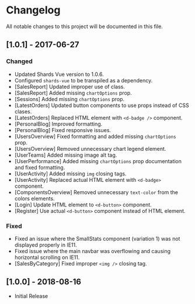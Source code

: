 # Changelog

All notable changes to this project will be documented in this file.

## [1.0.1] - 2017-06-27

### Changed

- Updated Shards Vue version to 1.0.6.
- Configured `shards-vue` to be transpiled as a dependency.
- [SalesReport] Updated improper use of class.
- [SalesReport] Added missing `chartOptions` prop.
- [Sessions] Added missing `chartOptions` prop.
- [LatestOrders] Updated button components to use props instead of CSS clases.
- [LatestOrders] Replaced HTML element with `<d-badge />` component.
- [PersonalBlog] Improved formatting.
- [PersonalBlog] Fixed responsive issues.
- [UsersOverview] Fixed formatting and added missing `chartOptions` prop.
- [UsersOverview] Removed unnecessary chart legend element.
- [UserTeams] Added missing image alt tag.
- [UserPerformance] Added missing `chartOptions` prop documentation and fixed formatting.
- [UserActivity] Added missing `img` closing tags.
- [UserActivity] Replaced actual HTML element with `<d-badge>` component.
- [ComponentsOverview] Removed unnecessary `text-color` from the colors elements.
- [Login] Update HTML element to `<d-button>` component.
- [Register] Use actual `<d-button>` component instead of HTML element.

### Fixed

- Fixed an issue where the SmallStats component (variation 1) was not displayed properly in IE11.
- Fixed issue where the main navbar was overflowing and causing horizontal scrolling on IE11.
- [SalesByCategory] Fixed improper `<img />` closing tag.

## [1.0.0] - 2018-08-16

- Initial Release
